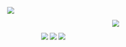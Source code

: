 <p align="center">

 ![](https://files.catbox.moe/g0ld9l.gif)
</p>

<p align="center">

 <img src="https://files.catbox.moe/6crck9.png"/>
</p>


<p align="center">

‎ ‎ ‎ ‎ ‎ ‎ ‎ ‎ ‎‎ ‎ ‎ ‎  ‎ ‎ ‎ ‎  ‎  ‎ ‎ ‎  [![](https://files.catbox.moe/0qpeqn.png)](https://rentry.co/tilekid)  [![](https://files.catbox.moe/14udn6.png)](https://retrospring.net/@chibana)  [![](https://files.catbox.moe/7gkbcm.png)](https://mio.atabook.org) 
</p>


